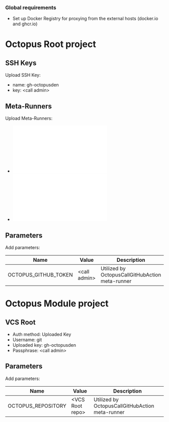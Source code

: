 ### Global requirements

* Set up Docker Registry for proxying from the external hosts (docker.io and ghcr.io)



# Octopus Root project

## SSH Keys

Upload SSH Key:

* name: gh-octopusden
* key: \<call admin\>

## Meta-Runners

Upload Meta-Runners:

* ![OctopusCalculateBuildParameters](../teamcity.meta-runners/OctopusCalculateBuildParameters.xml)
* ![OctopusCallGitHubAction](../teamcity.meta-runners/OctopusCallGitHubAction.xml)

## Parameters

Add parameters:

| Name                 | Value          | Description                                     |
|----------------------|----------------|-------------------------------------------------|
| OCTOPUS_GITHUB_TOKEN | \<call admin\> | Utilized by OctopusCallGitHubAction meta-runner |



# Octopus Module project

## VCS Root

* Auth method: Uploaded Key
* Username: git
* Uploaded key: gh-octopusden
* Passphrase: \<call admin\>

## Parameters

Add parameters:

| Name                 | Value             | Description                                     |
|----------------------|-------------------|-------------------------------------------------|
| OCTOPUS_REPOSITORY   | \<VCS Root repo\> | Utilized by OctopusCallGitHubAction meta-runner |
